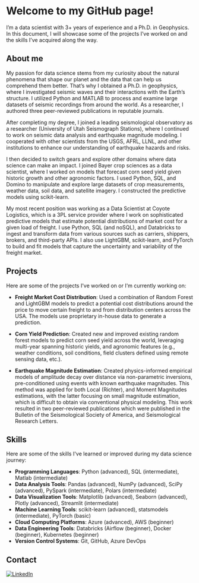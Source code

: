 # Welcome to my GitHub page!

I’m a data scientist with 3+ years of experience and a Ph.D. in Geophysics. In this document, I will showcase some of the projects I’ve worked on and the skills I’ve acquired along the way.

## About me
My passion for data science stems from my curiosity about the natural phenomena that shape our planet and the data that can help us comprehend them better. That’s why I obtained a Ph.D. in geophysics, where I investigated seismic waves and their interactions with the Earth’s structure. I utilized Python and MATLAB to process and examine large datasets of seismic recordings from around the world. As a researcher, I authored three peer-reviewed publications in reputable journals.

After completing my degree, I joined a leading seismological observatory as a researcher (University of Utah Seismograph Stations), where I continued to work on seismic data analysis and earthquake magnitude modeling. I cooperated with other scientists from the USGS, AFRL, LLNL, and other institutions to enhance our understanding of earthquake hazards and risks.

I then decided to switch gears and explore other domains where data science can make an impact. I joined Bayer crop sciences as a data scientist, where I worked on models that forecast corn seed yield given historic growth and other agronomic factors. I used Python, SQL, and Domino to manipulate and explore large datasets of crop measurements, weather data, soil data, and satellite imagery. I constructed the predictive models using scikit-learn.

My most recent position was working as a Data Scientist at Coyote Logistics, which is a 3PL service provider where I work on sophisticated predictive models that estimate potential distributions of market cost for a given load of freight. I use Python, SQL (and noSQL), and Databricks to ingest and transform data from various sources such as carriers, shippers, brokers, and third-party APIs. I also use LightGBM, scikit-learn, and PyTorch to build and fit models that capture the uncertainty and variability of the freight market.

## Projects

Here are some of the projects I've worked on or I'm currently working on:

- **Freight Market Cost Distribution**: Used a combination of Random Forest and LightGBM models to predict a potential cost distributions around the price to move certain freight to and from distribution centers across the USA. The models use proprietary in-house data to generate a prediction.

- **Corn Yield Prediction**: Created new and improved existing random forest models to predict corn seed yield across the world, leveraging multi-year spanning historic yields, and agronomic features (e.g., weather conditions, soil conditions, field clusters defined using remote sensing data, etc.).

- **Earthquake Magnitude Estimation**: Created physics-informed empirical models of amplitude decay over distance via non-parametric inversions, pre-conditioned using events with known earthquake magnitudes. This method was applied for both Local (Richter), and Moment Magnitudes estimations, with the latter focusing on small magnitude estimation, which is difficult to obtain via conventional physical modeling. This work resulted in two peer-reviewed publications which were published in the Bulletin of the Seismological Society of America, and Seismological Research Letters.

## Skills

Here are some of the skills I've learned or improved during my data science journey:

- **Programming Languages**: Python (advanced), SQL (intermediate), Matlab (intermediate)
- **Data Analysis Tools**: Pandas (advanced), NumPy (advanced), SciPy (advanced), PySpark (intermediate), Polars (intermediate)
- **Data Visualization Tools**: Matplotlib (advanced), Seaborn (advanced), Plotly (advanced), Streamlit (intermediate) 
- **Machine Learning Tools**: scikit-learn (advanced), statsmodels (intermediate), PyTorch (basic)
- **Cloud Computing Platforms**: Azure (advanced), AWS (beginner)
- **Data Engineering Tools**: Databricks (Airflow (beginner), Docker (beginner), Kubernetes (beginner)
- **Version Control Systems**: Git, GitHub, Azure DevOps

## Contact
[![LinkedIn](https://img.shields.io/badge/LinkedIn-0077B5?style=for-the-badge&logo=linkedin&logoColor=white)](https://www.linkedin.com/in/holt-james-ds/)
